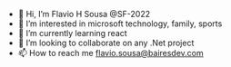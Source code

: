 - 👋 Hi, I’m Flavio H Sousa @SF-2022
- 👀 I’m interested in microsoft technology, family, sports
- 🌱 I’m currently learning react
- 💞️ I’m looking to collaborate on any .Net project 
- 📫 How to reach me flavio.sousa@bairesdev.com

<!---
SF-2022/SF-2022 is a ✨ special ✨ repository because its `README.md` (this file) appears on your GitHub profile.
You can click the Preview link to take a look at your changes.
--->
